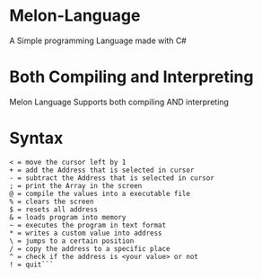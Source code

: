 # Melon-Language
A Simple programming Language made with C#

# Both Compiling and Interpreting
Melon Language Supports both compiling AND interpreting

# Syntax
```> = move the cursor right by 1
< = move the cursor left by 1
+ = add the Address that is selected in cursor
- = subtract the Address that is selected in cursor
; = print the Array in the screen
@ = compile the values into a executable file
% = clears the screen
$ = resets all address
& = loads program into memory
~ = executes the program in text format
* = writes a custom value into address
\ = jumps to a certain position
/ = copy the address to a specific place
^ = check if the address is <your value> or not
! = quit```
